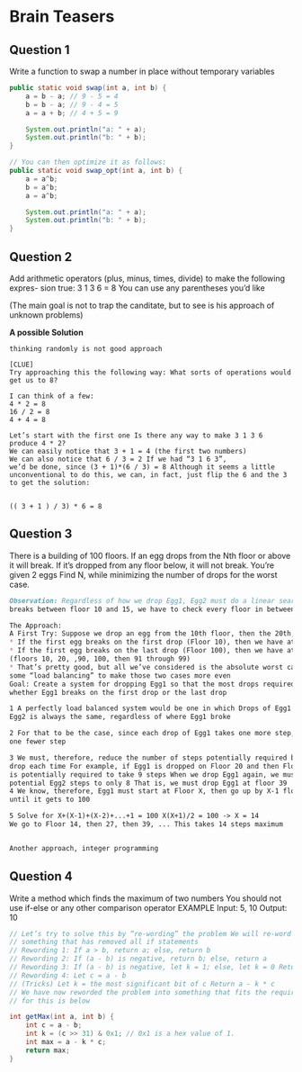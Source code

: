 # Brain Teasers


## Question 1

Write a function to swap a number in place without temporary variables

```java
public static void swap(int a, int b) {
    a = b - a; // 9 - 5 = 4
    b = b - a; // 9 - 4 = 5
    a = a + b; // 4 + 5 = 9

    System.out.println("a: " + a);
    System.out.println("b: " + b);
}

// You can then optimize it as follows:
public static void swap_opt(int a, int b) {
    a = a^b;
    b = a^b;
    a = a^b;

    System.out.println("a: " + a);
    System.out.println("b: " + b);
}
```


## Question 2

Add arithmetic operators (plus, minus, times, divide) to make the following expres-
sion true: 3 1 3 6 = 8 You can use any parentheses you’d like


(The main goal is not to trap the canditate, but to see is his approach of unknown problems)


**A possible Solution** 

```
thinking randomly is not good approach

[CLUE] 
Try approaching this the following way: What sorts of operations would get us to 8? 

I can think of a few:
4 * 2 = 8
16 / 2 = 8
4 + 4 = 8

Let’s start with the first one Is there any way to make 3 1 3 6 produce 4 * 2? 
We can easily notice that 3 + 1 = 4 (the first two numbers) 
We can also notice that 6 / 3 = 2 If we had “3 1 6 3”, 
we’d be done, since (3 + 1)*(6 / 3) = 8 Although it seems a little unconventional to do this, we can, in fact, just flip the 6 and the 3 to get the solution:


(( 3 + 1 ) / 3) * 6 = 8

```


## Question 3

There is a building of 100 floors.
If an egg drops from the Nth floor or above it will break. If it’s dropped from any floor below, it will not break. You’re given 2 eggs 
Find N, while minimizing the number of drops for the worst case.


```md
Observation: Regardless of how we drop Egg1, Egg2 must do a linear search i e , if Egg1
breaks between floor 10 and 15, we have to check every floor in between with the Egg2

The Approach:
A First Try: Suppose we drop an egg from the 10th floor, then the 20th, ...
* If the first egg breaks on the first drop (Floor 10), then we have at most 10 drops total
* If the first egg breaks on the last drop (Floor 100), then we have at most 19 drops total
(floors 10, 20, ,90, 100, then 91 through 99)
* That’s pretty good, but all we’ve considered is the absolute worst case We should do
some “load balancing” to make those two cases more even
Goal: Create a system for dropping Egg1 so that the most drops required is consistent,
whether Egg1 breaks on the first drop or the last drop

1 A perfectly load balanced system would be one in which Drops of Egg1 + Drops of
Egg2 is always the same, regardless of where Egg1 broke

2 For that to be the case, since each drop of Egg1 takes one more step, Egg2 is allowed
one fewer step

3 We must, therefore, reduce the number of steps potentially required by Egg2 by one
drop each time For example, if Egg1 is dropped on Floor 20 and then Floor 30, Egg2
is potentially required to take 9 steps When we drop Egg1 again, we must reduce
potential Egg2 steps to only 8 That is, we must drop Egg1 at floor 39
4 We know, therefore, Egg1 must start at Floor X, then go up by X-1 floors, then X-2, ...,
until it gets to 100

5 Solve for X+(X-1)+(X-2)+...+1 = 100 X(X+1)/2 = 100 -> X = 14
We go to Floor 14, then 27, then 39, ... This takes 14 steps maximum


Another approach, integer programming
```


## Question 4

Write a method which finds the maximum of two numbers You should not use if-else
or any other comparison operator
EXAMPLE
Input: 5, 10
Output: 10

```java
// Let’s try to solve this by “re-wording” the problem We will re-word the problem until we get
// something that has removed all if statements
// Rewording 1: If a > b, return a; else, return b
// Rewording 2: If (a - b) is negative, return b; else, return a
// Rewording 3: If (a - b) is negative, let k = 1; else, let k = 0 Return a - k * (a - b)
// Rewording 4: Let c = a - b 
// (Tricks) Let k = the most significant bit of c Return a - k * c
// We have now reworded the problem into something that fits the requirements The code
// for this is below

int getMax(int a, int b) {
    int c = a - b;
    int k = (c >> 31) & 0x1; // 0x1 is a hex value of 1.
    int max = a - k * c;
    return max;
}
```